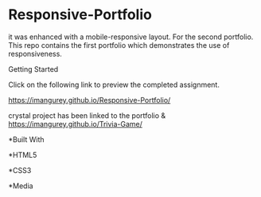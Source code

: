 # Responsive-Portfolio

it was enhanced with a mobile-responsive layout. For the second portfolio.
This repo contains the first portfolio which demonstrates the use of responsiveness.

Getting Started

Click on the following link to preview the completed assignment.

https://imangurey.github.io/Responsive-Portfolio/

 crystal project has been linked to the portfolio &
 https://imangurey.github.io/Trivia-Game/ 

*Built With

*HTML5

*CSS3

*Media
